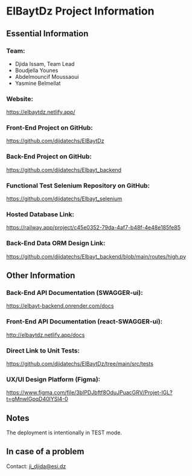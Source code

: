 # ElBaytDz Project Information

## Essential Information

### Team:

- Djida Issam, Team Lead
- Boudjella Younes
- Abdelmouncif Moussaoui
- Yasmine Belmellat

### Website:

https://elbaytdz.netlify.app/

### Front-End Project on GitHub:

https://github.com/djidatechs/ElBaytDz

### Back-End Project on GitHub:

https://github.com/djidatechs/Elbayt_backend

### Functional Test Selenium Repository on GitHub:

https://github.com/djidatechs/Elbayt_selenium

### Hosted Database Link:

https://railway.app/project/c45e0352-79da-4af7-b48f-4e48e185fe85

### Back-End Data ORM Design Link:

https://github.com/djidatechs/Elbayt_backend/blob/main/routes/high.py

## Other Information

### Back-End API Documentation (SWAGGER-ui):

https://elbayt-backend.onrender.com/docs

### Front-End API Documentation (react-SWAGGER-ui):

http://elbaytdz.netlify.app/docs

### Direct Link to Unit Tests:

https://github.com/djidatechs/ElBaytDz/tree/main/src/tests

### UX/UI Design Platform (Figma):

https://www.figma.com/file/3bIPDJbftf8OduJPuacGRV/Projet-IGL?t=gMnwlGpqD40lYSl4-0

## Notes

The deployment is intentionally in TEST mode.

## In case of a problem

Contact: ji_djida@esi.dz
